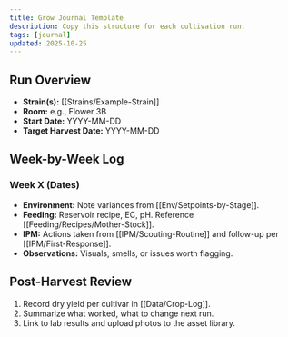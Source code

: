 ```yaml
---
title: Grow Journal Template
description: Copy this structure for each cultivation run.
tags: [journal]
updated: 2025-10-25
---
```


## Run Overview

- **Strain(s):** [[Strains/Example-Strain]]
- **Room:** e.g., Flower 3B
- **Start Date:** YYYY-MM-DD
- **Target Harvest Date:** YYYY-MM-DD

## Week-by-Week Log

### Week X (Dates)

- **Environment:** Note variances from [[Env/Setpoints-by-Stage]].
- **Feeding:** Reservoir recipe, EC, pH. Reference [[Feeding/Recipes/Mother-Stock]].
- **IPM:** Actions taken from [[IPM/Scouting-Routine]] and follow-up per [[IPM/First-Response]].
- **Observations:** Visuals, smells, or issues worth flagging.

## Post-Harvest Review

1. Record dry yield per cultivar in [[Data/Crop-Log]].
2. Summarize what worked, what to change next run.
3. Link to lab results and upload photos to the asset library.
